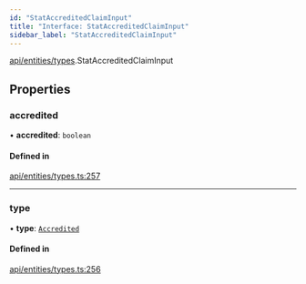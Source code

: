 ```yaml
---
id: "StatAccreditedClaimInput"
title: "Interface: StatAccreditedClaimInput"
sidebar_label: "StatAccreditedClaimInput"
---
```


[api/entities/types](../../../../../modules/API/Entities/Types/Types.md).StatAccreditedClaimInput

## Properties

### accredited

• **accredited**: `boolean`

#### Defined in

[api/entities/types.ts:257](https://github.com/PolymeshAssociation/polymesh-sdk/blob/5b946f904/src/api/entities/types.ts#L257)

___

### type

• **type**: [`Accredited`](../../../../../enums/API/Entities/Types/ClaimType/ClaimType.md#accredited)

#### Defined in

[api/entities/types.ts:256](https://github.com/PolymeshAssociation/polymesh-sdk/blob/5b946f904/src/api/entities/types.ts#L256)
